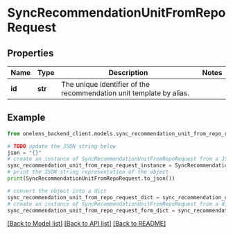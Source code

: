 # SyncRecommendationUnitFromRepoRequest


## Properties

Name | Type | Description | Notes
------------ | ------------- | ------------- | -------------
**id** | **str** | The unique identifier of the recommendation unit template by alias. | 

## Example

```python
from onelens_backend_client.models.sync_recommendation_unit_from_repo_request import SyncRecommendationUnitFromRepoRequest

# TODO update the JSON string below
json = "{}"
# create an instance of SyncRecommendationUnitFromRepoRequest from a JSON string
sync_recommendation_unit_from_repo_request_instance = SyncRecommendationUnitFromRepoRequest.from_json(json)
# print the JSON string representation of the object
print(SyncRecommendationUnitFromRepoRequest.to_json())

# convert the object into a dict
sync_recommendation_unit_from_repo_request_dict = sync_recommendation_unit_from_repo_request_instance.to_dict()
# create an instance of SyncRecommendationUnitFromRepoRequest from a dict
sync_recommendation_unit_from_repo_request_form_dict = sync_recommendation_unit_from_repo_request.from_dict(sync_recommendation_unit_from_repo_request_dict)
```
[[Back to Model list]](../README.md#documentation-for-models) [[Back to API list]](../README.md#documentation-for-api-endpoints) [[Back to README]](../README.md)


